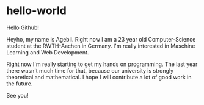 # hello-world
Hello Github!

Heyho, my name is Agebii. Right now I am a 23 year old Computer-Science student at the RWTH-Aachen in Germany.
I'm really interested in Maschine Learning and Web Development. 

Right now I'm really starting to get my hands on programming. The last year there wasn't much time for that, because our university is strongly theoretical and mathematical. I hope I will contribute a lot of good work in the future. 

See you!

